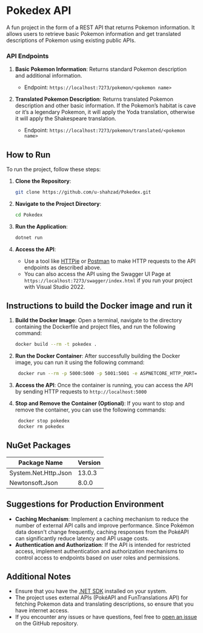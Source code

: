 # Pokedex API
A fun project in the form of a REST API that returns Pokemon information. It allows users to retrieve basic Pokemon information and get translated descriptions of Pokemon using existing public APIs.

### API Endpoints

1. **Basic Pokemon Information**: Returns standard Pokemon description and additional information.
    - Endpoint: `https://localhost:7273/pokemon/<pokemon name>`

2. **Translated Pokemon Description**: Returns translated Pokemon description and other basic information. If the Pokemon’s habitat is cave or it’s a legendary Pokemon, it will apply the Yoda translation, otherwise it will apply the Shakespeare translation.
    - Endpoint: `https://localhost:7273/pokemon/translated/<pokemon name>`

## How to Run

To run the project, follow these steps:

1. **Clone the Repository**: 
    ```bash
    git clone https://github.com/u-shahzad/Pokedex.git
    ```

2. **Navigate to the Project Directory**:
    ```bash
    cd Pokedex
    ```

3. **Run the Application**:
    ```bash
    dotnet run
    ```

4. **Access the API**:
    - Use a tool like [HTTPie](https://httpie.io/) or [Postman](https://www.postman.com/) to make HTTP requests to the API endpoints as described above.
    - You can also access the API using the Swagger UI Page at `https://localhost:7273/swagger/index.html` if you run your project with Visual Studio 2022.

## Instructions to build the Docker image and run it

1. **Build the Docker Image**: Open a terminal, navigate to the directory containing the Dockerfile and project files, and run the following command:
    ```bash
    docker build --rm -t pokedex .
    ```
    
2. **Run the Docker Container**: After successfully building the Docker image, you can run it using the following command:
   ```bash
    docker run --rm -p 5000:5000 -p 5001:5001 -e ASPNETCORE_HTTP_PORT=https://+:5001 -e ASPNETCORE_URLS=https://+:5000 pokedex
    ```
   
4. **Access the API**: Once the container is running, you can access the API by sending HTTP requests to `http://localhost:5000`
5. **Stop and Remove the Container (Optional)**: If you want to stop and remove the container, you can use the following commands:
   ```bash
    docker stop pokedex
    docker rm pokedex
    ```

## NuGet Packages
| Package Name  | Version |
| ------------- | ------------- |
| System.Net.Http.Json  | 13.0.3  |
| Newtonsoft.Json  | 8.0.0  |

## Suggestions for Production Environment

- **Caching Mechanism**: Implement a caching mechanism to reduce the number of external API calls and improve performance. Since Pokémon data doesn't change frequently, caching responses from the PokéAPI can significantly reduce latency and API usage costs.
- **Authentication and Authorization**: If the API is intended for restricted access, implement authentication and authorization mechanisms to control access to endpoints based on user roles and permissions.

## Additional Notes

- Ensure that you have the [.NET SDK](https://dotnet.microsoft.com/download) installed on your system.
- The project uses external APIs (PokéAPI and FunTranslations API) for fetching Pokemon data and translating descriptions, so ensure that you have internet access.
- If you encounter any issues or have questions, feel free to [open an issue](https://github.com/u-shahzad/Pokedex/issues) on the GitHub repository.
